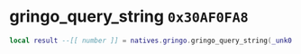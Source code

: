 # gringo_query_string `0x30AF0FA8`

```lua
local result --[[ number ]] = natives.gringo.gringo_query_string(_unk0 --[[ number ]], _unk1 --[[ number ]], _unk2 --[[ number ]], _unk3 --[[ number ]])
```
